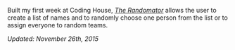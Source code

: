 Built my first week at Coding House, *[The Randomator](http://virsaviya.github.io/theRandomator/)* allows the user to create a list of names and to randomly choose one person from the list or to assign everyone to random teams.  

*Updated: November 26th, 2015*